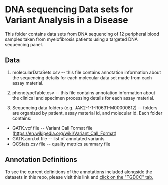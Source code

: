 # DNA sequencing Data sets for Variant Analysis in a Disease
This folder contains data sets from DNA sequencing of 12 peripheral blood samples taken from myelofibrosis patients using a targeted DNA sequencing panel.

## Data
1. molecularDataSets.csv -- this file contains annotation information about the sequencing details for each molecular data set made from each assay material.


2. phenotypeTable.csv -- this file contains annotation information about the clinical and specimen processing details for each assay material.

3. Sequencing data folders (e.g. JAK2-1-1-R0631-M00000812) -- folders are organized by patient, assay material id, and molecular id.  Each folder contains:
  - GATK.vcf file -- Variant Call Format file (https://en.wikipedia.org/wiki/Variant_Call_Format)
  - GATK.ann.txt file -- list of annotated variants
  - QCStats.csv file -- quality metrics summary file

## Annotation Definitions
  To see the current definitions of the annotations included alongside the datasets in this repo, please visit this link and [click on the "TGDCC" tab.](https://translationalgenomics.shinyapps.io/FHOntologyBrowser/)
